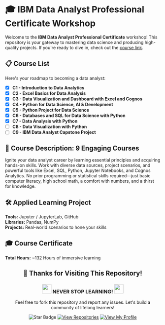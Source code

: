 # 🎓 IBM Data Analyst Professional Certificate Workshop

Welcome to the **IBM Data Analyst Professional Certificate** workshop! This repository is your gateway to mastering data science and producing high-quality projects. If you're ready to dive in, check out the [course link](https://www.coursera.org/professional-certificates/ibm-data-analyst).

## 📋 Course List

Here's your roadmap to becoming a data analyst:

- [x] **C1 - Introduction to Data Analytics**
- [x] **C2 - Excel Basics for Data Analysis**
- [x] **C3 - Data Visualization and Dashboard with Excel and Cognos**
- [x] **C4 - Python for Data Science, AI & Development**
- [x] **C5 - Python Project for Data Science**
- [x] **C6 - Databases and SQL for Data Science with Python**
- [x] **C7 - Data Analysis with Python**
- [ ] **C8 - Data Visualization with Python**
- [ ] **C9 - IBM Data Analyst Capstone Project**

## 📄 Course Description: 9 Engaging Courses

Ignite your data analyst career by learning essential principles and acquiring hands-on skills. Work with diverse data sources, project scenarios, and powerful tools like Excel, SQL, Python, Jupyter Notebooks, and Cognos Analytics. No prior programming or statistical skills required—just basic computer literacy, high school math, a comfort with numbers, and a thirst for knowledge.

## 🛠️ Applied Learning Project

**Tools:** Jupyter / JupyterLab, GitHub  
**Libraries:** Pandas, NumPy  
**Projects:** Real-world scenarios to hone your skills

## 🎓 Course Certificate

**Total Hours:** ~132 Hours of immersive learning

<div align="center">

## 🙏 Thanks for Visiting This Repository!

### <img src="https://media.giphy.com/media/WUlplcMpOCEmTGBtBW/giphy.gif" width="30"> **NEVER STOP LEARNING!** <img src="https://media.giphy.com/media/WUlplcMpOCEmTGBtBW/giphy.gif" width="30">

Feel free to fork this repository and report any issues. Let's build a community of lifelong learners!

![Star Badge](https://img.shields.io/static/v1?label=%F0%9F%8C%9F&message=If%20Useful&style=flat&color=BC4E99)
[![View Repositories](https://img.shields.io/badge/View-My_Repositories-blue?logo=GitHub)](https://github.com/Script-Kiddie-JKB?tab=repositories)
[![View My Profile](https://img.shields.io/badge/View-My_Profile-green?logo=GitHub)](https://github.com/Script-Kiddie-JKB)

</div>
